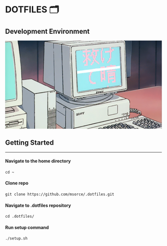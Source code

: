 # DOTFILES 🗂
## Development Environment

![computer](https://raw.githubusercontent.com/msorce/msorce.github.io/master/computer.gif)

## Getting Started
---
#### Navigate to the home directory
```
cd ~
```
#### Clone repo
```
git clone https://github.com/msorce/.dotfiles.git
```

#### Navigate to .dotfiles repository
```
cd .dotfiles/
```

#### Run setup command
```
./setup.sh
```
